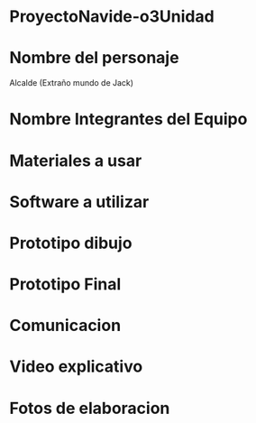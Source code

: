 # ProyectoNavide-o3Unidad

# Nombre del personaje 

Alcalde (Extraño mundo de Jack)

# Nombre Integrantes del Equipo

# Materiales a usar

# Software a utilizar

# Prototipo dibujo 

# Prototipo Final 

# Comunicacion 

# Video explicativo 

# Fotos de elaboracion 
